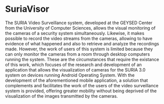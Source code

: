 # SuriaVisor
The SURIA Video Surveillance system, developed at the GEYSED Center from the University of Computer Sciences, allows the visual monitoring of the cameras of a security system simultaneously. Likewise, it makes possible to record the video streams from the cameras, allowing to have evidence of what happened and also to retrieve and analyze the recordings made. However, the work of users of this system is limited because they can only monitor the cameras from a room through desktop computers running the system. These are the circumstances that require the existance of this work, which focuses of the research and development of an application that allows the visualization of cameras for the SURIA 3.0 system on devices running Android Operating System. With the development of the aforementioned mobile application, a solution that complements and facilitates the work of the users of the video surveillance system is provided, offering greater mobility without being deprived of the visualization of the images transmitted by the cameras.
